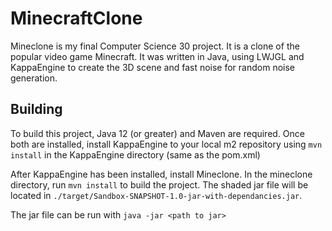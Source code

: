 # MinecraftClone
Mineclone is my final Computer Science 30 project. It is a clone of the popular video game Minecraft. It was written in Java, using LWJGL and KappaEngine to create the 3D scene and fast noise for random noise generation.

## Building
To build this project, Java 12 (or greater) and Maven are required. Once both are installed, install KappaEngine to your local m2 repository using `mvn install` in the KappaEngine directory (same as the pom.xml)

After KappaEngine has been installed, install Mineclone. In the mineclone directory, run `mvn install` to build the project. The shaded jar file will be located in `./target/Sandbox-SNAPSHOT-1.0-jar-with-dependancies.jar`.

The jar file can be run with `java -jar <path to jar>`
